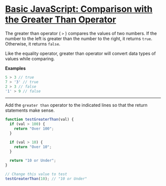 # [Basic JavaScript: Comparison with the Greater Than Operator](https://learn.freecodecamp.org/javascript-algorithms-and-data-structures/basic-javascript/comparison-with-the-greater-than-operator)

The greater than operator ( `>` ) compares the values of two numbers. If the number to the left is greater than the number to the right, it returns `true`. Otherwise, it returns `false`.

Like the equality operator, greater than operator will convert data types of values while comparing.

**Examples**

```js
5 > 3 // true
7 > '3' // true
2 > 3 // false
'1' > 9 // false
```

---

Add the `greater than` operator to the indicated lines so that the return statements make sense.

```js
function testGreaterThan(val) {
  if (val > 100) {
    return "Over 100";
  }

  if (val > 10) {
    return "Over 10";
  }
  
  return "10 or Under";
}

// Change this value to test
testGreaterThan(10); // "10 or Under"
```